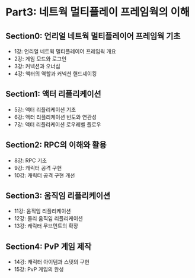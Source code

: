 # Part3: 네트웍 멀티플레이 프레임웍의 이해

## Section0: 언리얼 네트웍 멀티플레이어 프레임웍 기초

- 1강: 언리얼 네트웍 멀티플레이어 프레임웍 개요
- 2강: 게임 모드와 로그인
- 3강: 커넥션과 오너십
- 4강: 액터의 역할과 커넥션 핸드셰이킹

## Section1: 액터 리플리케이션

- 5강: 액터 리플리케이션 기초
- 6강: 액터 리플리케이션 빈도와 연관성
- 7강: 액터 리플리케이션 로우레벨 플로우

## Section2: RPC의 이해와 활용

- 8강: RPC 기초
- 9강: 캐릭터 공격 구현
- 10강: 캐릭터 공격 구현 개선

## Section3: 움직임 리플리케이션

- 11강: 움직임 리플리케이션
- 12강: 물리 움직임 리플리케이션
- 13강: 캐릭터 무브먼트의 확장

## Section4: PvP 게임 제작

- 14강: 캐릭터 아이템과 스탯의 구현
- 15강: PvP 게임의 완성